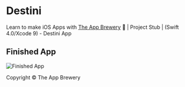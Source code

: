 # Destini
Learn to make iOS Apps with [The App Brewery](https://www.appbrewery.co) 📱 | Project Stub | (Swift 4.0/Xcode 9) - Destini App

## Finished App
![Finished App](https://github.com/londonappbrewery/Images/blob/master/Destini.gif)



Copyright © The App Brewery

